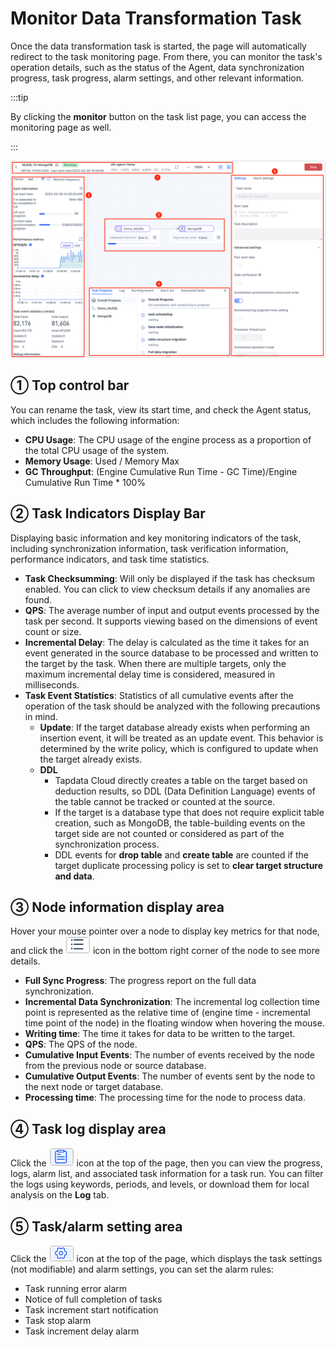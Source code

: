 # Monitor Data Transformation Task

Once the data transformation task is started, the page will automatically redirect to the task monitoring page. From there, you can monitor the task's operation details, such as the status of the Agent, data synchronization progress, task progress, alarm settings, and other relevant information.

:::tip

By clicking the **monitor** button on the task list page, you can access the monitoring page as well.

:::

![](../../images/monitor_copy_task_overview.png)



## ① Top control bar

You can rename the task, view its start time, and check the Agent status, which includes the following information:

* **CPU Usage**: The CPU usage of the engine process as a proportion of the total CPU usage of the system.
* **Memory Usage**: Used / Memory Max
* **GC Throughput**: (Engine Cumulative Run Time - GC Time)/Engine Cumulative Run Time * 100%



## ② Task Indicators Display Bar

Displaying basic information and key monitoring indicators of the task, including synchronization information, task verification information, performance indicators, and task time statistics.

* **Task Checksumming**: Will only be displayed if the task has checksum enabled. You can click to view checksum details if any anomalies are found.
* **QPS**: The average number of input and output events processed by the task per second. It supports viewing based on the dimensions of event count or size.
* **Incremental Delay**: The delay is calculated as the time it takes for an event generated in the source database to be processed and written to the target by the task. When there are multiple targets, only the maximum incremental delay time is considered, measured in milliseconds.
* **Task Event Statistics**: Statistics of all cumulative events after the operation of the task should be analyzed with the following precautions in mind.
  * **Update**: If the target database already exists when performing an insertion event, it will be treated as an update event. This behavior is determined by the write policy, which is configured to update when the target already exists.
  * **DDL**
    * Tapdata Cloud directly creates a table on the target based on deduction results, so DDL (Data Definition Language) events of the table cannot be tracked or counted at the source.
    * If the target is a database type that does not require explicit table creation, such as MongoDB, the table-building events on the target side are not counted or considered as part of the synchronization process.
    * DDL events for **drop table** and **create table** are counted if the target duplicate processing policy is set to **clear target structure and data**.



## ③ Node information display area

Hover your mouse pointer over a node to display key metrics for that node, and click the ![](../../images/node_more_icon.png) icon in the bottom right corner of the node to see more details.

- **Full Sync Progress**: The progress report on the full data synchronization.
- **Incremental Data Synchronization**: The incremental log collection time point is represented as the relative time of (engine time - incremental time point of the node) in the floating window when hovering the mouse.
- **Writing time**: The time it takes for data to be written to the target.
- **QPS**: The QPS of the node.
- **Cumulative Input Events**: The number of events received by the node from the previous node or source database.
- **Cumulative Output Events**: The number of events sent by the node to the next node or target database.
- **Processing time**: The processing time for the node to process data.



## ④ Task log display area

Click the ![](../../images/view_log_icon.png) icon at the top of the page, then you can view the progress, logs, alarm list, and associated task information for a task run. You can filter the logs using keywords, periods, and levels, or download them for local analysis on the **Log** tab.



## ⑤ Task/alarm setting area

Click the ![](../../images/task_setting_icon.png) icon at the top of the page, which displays the task settings (not modifiable) and alarm settings, you can set the alarm rules:

* Task running error alarm
* Notice of full completion of tasks
* Task increment start notification
* Task stop alarm
* Task increment delay alarm


